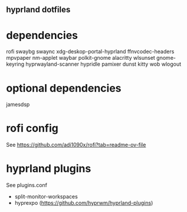 ## hyprland dotfiles

# dependencies
rofi swaybg swaync xdg-deskop-portal-hyprland ffnvcodec-headers mpvpaper nm-applet waybar polkit-gnome alacritty wlsunset gnome-keyring hyprwayland-scanner hypridle pamixer dunst kitty wob wlogout

# optional dependencies
jamesdsp 

# rofi config
See https://github.com/adi1090x/rofi?tab=readme-ov-file

# hyprland plugins
See plugins.conf
- split-monitor-workspaces
- hyprexpo (https://github.com/hyprwm/hyprland-plugins)
